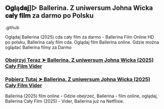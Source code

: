 ## 𝐎𝐠𝐥ą𝐝𝐚𝐣]▷ Ballerina. Z uniwersum Johna Wicka 𝐜𝐚ł𝐲 𝐟𝐢𝐥𝐦 za darmo po Polsku

.github

Oglądaj Ballerina (2025) cda cały film za darmo - Ballerina Film Online HD po polsku, Ballerina caly film cda. Oglądaj film Ballerina online. Gdzie można oglądać Ballerina filmy za Darmo

### [Obejrzyj Teraz ➤ Ballerina. Z uniwersum Johna Wicka (2025) Cały Film Vider](https://streamzy.fun/pl/movie/541671/from-the-world-of-john-wick-ballerina-gitver)

### [Pobierz Tutaj ➤ Ballerina. Z uniwersum Johna Wicka (2025) Cały Film Vider](https://streamzy.fun/pl/movie/541671/from-the-world-of-john-wick-ballerina-gitver)

Ballerina (2025) film online - Gdzie obejrzeć, Ballerina - film online, oglądaj, Ballerina Cały Film (2025) - Vider, Ballerina już na Netflixie.
